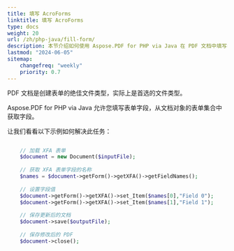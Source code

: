 ```yaml
---
title: 填写 AcroForms
linktitle: 填写 AcroForms
type: docs
weight: 20
url: /zh/php-java/fill-form/
description: 本节介绍如何使用 Aspose.PDF for PHP via Java 在 PDF 文档中填写表单字段。
lastmod: "2024-06-05"
sitemap:
    changefreq: "weekly"
    priority: 0.7
---
```


PDF 文档是创建表单的绝佳文件类型，实际上是首选的文件类型。

Aspose.PDF for PHP via Java 允许您填写表单字段，从文档对象的表单集合中获取字段。

让我们看看以下示例如何解决此任务：

```php

    // 加载 XFA 表单
    $document = new Document($inputFile);
    
    // 获取 XFA 表单字段的名称
    $names = $document->getForm()->getXFA()->getFieldNames();
        
    // 设置字段值        
    $document->getForm()->getXFA()->set_Item($names[0],"Field 0");
    $document->getForm()->getXFA()->set_Item($names[1],"Field 1");
        
    // 保存更新后的文档
    $document->save($outputFile);
    
    // 保存修改后的 PDF    
    $document->close();
```